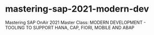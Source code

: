 # mastering-sap-2021-modern-dev
Mastering SAP OnAir 2021 Master Class: MODERN DEVELOPMENT - TOOLING TO SUPPORT HANA, CAP, FIORI, MOBILE AND ABAP
